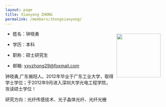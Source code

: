 ```yaml
---
layout: page
title: Xiaoyong ZHONG
permalink: /members/zhongxiaoyong/
---
```


<a href="{{ site.baseurl }}/members/zhongxiaoyong/">
<img src="{{ site.baseurl }}/images/zhongxiaoyong-140x203.jpg" style="width: 140px; float: right; margin: 10px" />
</a>

+ 姓名：钟晓勇

+ 学历：本科

+ 职称：硕士研究生

+ 邮箱: yxyzhong29@foxmail.com

钟晓勇,广东揭阳人。2012年毕业于广东工业大学，取得学士学位；于2012年9月进入深圳大学光电工程学院，攻读硕士学位！

研究方向：光纤传感技术、光子晶体光纤、光纤光栅
